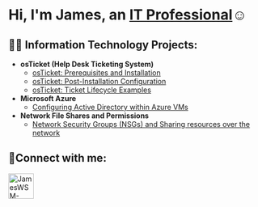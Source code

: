 <h1>Hi, I'm James, an <a href="https://linkedin.com/in/JamesWSM">IT Professional</a>☺</h1>

<h2>👨‍💻 Information Technology Projects:</h2>

- <b>osTicket (Help Desk Ticketing System)</b>
  - [osTicket: Prerequisites and Installation](https://github.com/jameswsm/osticket-prereqs)
  - [osTicket: Post-Installation Configuration](https://github.com/jameswsm/post-install-config)
  - [osTicket: Ticket Lifecycle Examples](https://github.com/jameswsm/ticket-lifecycle)
- <b>Microsoft Azure</b>
  - [Configuring Active Directory within Azure VMs](https://github.com/jameswsm/configure-ad)
- <b>Network File Shares and Permissions</b>
  - [Network Security Groups (NSGs) and Sharing resources over the network](https://github.com/jameswsm/sharing-resources)

<h2>🤳Connect with me:</h2>


[<img align="left" alt="JamesWSM-linkedin | LinkedIn" width="50px" src="https://cdn.jsdelivr.net/npm/simple-icons@v3/icons/linkedin.svg" />][linkedin]



[linkedin]: https://linkedin.com/in/JamesWSM
